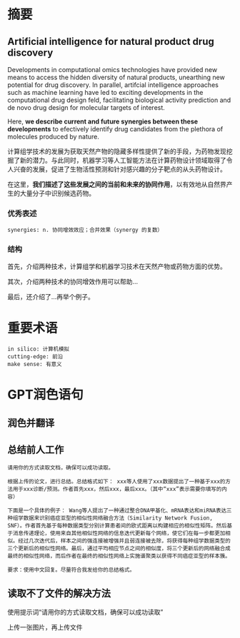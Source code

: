 # 摘要

## Artificial intelligence for natural product drug discovery

Developments in computational omics technologies have provided new means to access the hidden diversity of natural products, unearthing new potential for drug discovery. In parallel, artifcial intelligence approaches such as machine learning have led to exciting developments in the computational drug design feld, facilitating biological activity prediction and de novo drug design for molecular targets of interest.

Here, **we describe current and future synergies between these developments** to efectively identify drug candidates from the plethora of molecules produced by nature.

计算组学技术的发展为获取天然产物的隐藏多样性提供了新的手段，为药物发现挖掘了新的潜力。与此同时，机器学习等人工智能方法在计算药物设计领域取得了令人兴奋的发展，促进了生物活性预测和针对感兴趣的分子靶点的从头药物设计。

在这里，**我们描述了这些发展之间的当前和未来的协同作用**，以有效地从自然界产生的大量分子中识别候选药物。

### 优秀表述

```
synergies: n. 协同增效效应；合并效果（synergy 的复数）
```

### 结构

首先，介绍两种技术，计算组学和机器学习技术在天然产物或药物方面的优势。

其次，介绍两种技术的协同增效作用可以帮助...

最后，还介绍了...再举个例子。

# 重要术语



```
in silico: 计算机模拟
cutting-edge: 前沿
make sense: 有意义
```

# GPT润色语句

## 润色并翻译



## 总结前人工作

```shell
请用你的方式读取文档，确保可以成功读取。

根据上传的论文，进行总结。总结格式如下： xxx等人使用了xxx数据提出了一种基于xxx的方法用于xxx诊断/预测。作者首先xxx，然后xxx，最后xxx。（其中“xxx”表示需要你填写的内容） 

下面是一个具体的例子： Wang等人提出了一种通过整合DNA甲基化、mRNA表达和miRNA表达三种组学数据来识别癌症亚型的相似性网络融合方法（Similarity Network Fusion, SNF）。作者首先基于每种数据类型分别计算患者间的欧式距离以构建相应的相似性矩阵。然后基于消息传递理论，使用来自其他相似性网络的信息迭代更新每个网络，使它们在每一步都更加相似。经过几次迭代后，样本之间的强连接被增强并且弱连接被去除，将获得每种组学数据类型的三个更新后的相似性网络。最后，通过平均相应节点之间的相似度，将三个更新后的网络融合成最终的相似性网络，而后作者在最终的相似性网络上实施谱聚类以获得不同癌症亚型的样本簇。

要求：使用中文回复。尽量符合我发给你的总结格式。
```

## 读取不了文件的解决方法

使用提示词“请用你的方式读取文档，确保可以成功读取”

上传一张图片，再上传文件
